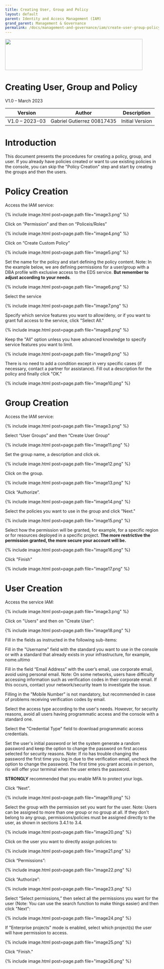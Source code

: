 ```yaml
---
title: Creating User, Group and Policy
layout: default
parent: Identity and Access Management (IAM)
grand_parent: Management & Governance
permalink: /docs/management-and-governance/iam/create-user-group-policy
---
```

<img width="450px" height="102px" src="https://console-static.huaweicloud.com/static/authui/20210202115135/public/custom/images/logo-en.svg">

# Creating User, Group and Policy

V1.0 – March 2023

| **Version**       | **Author**                     | **Description**      |
| ----------------- | ------------------------------ | -------------------- |
| V1.0 – 2023-03    | Gabriel Gutierrez 00817435     | Initial Version      |

# Introduction

This document presents the procedures for creating a policy, group,
and user. If you already have policies created or want to use existing
policies in the console, you can skip the "Policy Creation" step and start by creating the groups and then the users.

# Policy Creation

Access the IAM service:

{% include image.html post=page.path file="image3.png" %}

Click on “Permission” and then on “Policeis/Roles”

{% include image.html post=page.path file="image4.png" %}

Click on “Create Custom Policy”

{% include image.html post=page.path file="image5.png" %}

Set the name for the policy and start defining the policy content. Note: In the example below, we are defining permissions for a user/group with a DBA profile with exclusive access to the EDS service. **But remember to adjust according to your needs**.

{% include image.html post=page.path file="image6.png" %}

Select the service

{% include image.html post=page.path file="image7.png" %}

Specify which service features you want to allow/deny, or if you want to grant full access to the service, click "Select All."

{% include image.html post=page.path file="image8.png" %}

Keep the "All" option unless you have advanced knowledge to specify service features you want to limit.

{% include image.html post=page.path file="image9.png" %}

There is no need to add a condition except in very specific cases (if necessary, contact a partner for assistance). Fill out a description for the policy and finally click "OK."

{% include image.html post=page.path file="image10.png" %}

# Group Creation

Access the IAM service:

{% include image.html post=page.path file="image3.png" %}

Select “User Groups” and then “Create User Group”

{% include image.html post=page.path file="image11.png" %}

Set the group name, a description and click ok.

{% include image.html post=page.path file="image12.png" %}

Click on the group.

{% include image.html post=page.path file="image13.png" %}

Click “Authorize”.

{% include image.html post=page.path file="image14.png" %}

Select the policies you want to use in the group and click "Next."

{% include image.html post=page.path file="image15.png" %}

Select how the permission will be granted, for example, for a specific region or for resources deployed in a specific project. **The more restrictive the permission granted, the more secure your account will be.**

{% include image.html post=page.path file="image16.png" %}

Click "Finish"

{% include image.html post=page.path file="image17.png" %}

# User Creation

Access the service IAM:

{% include image.html post=page.path file="image3.png" %}

Click on "Users" and then on "Create User":

{% include image.html post=page.path file="image18.png" %}

Fill in the fields as instructed in the following sub-items:

Fill in the "Username" field with the standard you want to use in the console or with a standard that already exists in your infrastructure, for example, nome.ultimo

Fill in the field “Email Address” with the user’s email, use corporate email, avoid using personal email. Note: On some networks, users have difficulty accessing information such as verification codes in their corporate email. If this occurs, contact your network/security team to investigate the issue.

Filling in the "Mobile Number" is not mandatory, but recommended in case of problems receiving verification codes by email.

Select the access type according to the user's needs. However, for security reasons, avoid all users having programmatic access and the console with a standard one.

Select the "Credential Type" field to download programmatic access credentials.

Set the user's initial password or let the system generate a random password and keep the option to change the password on first access selected for security reasons. Note: If
rio has trouble changing the password the first time you log in due to the verification email, uncheck the option to change the password. The first time you grant access in person,
rio will offer your terminal when the user enters the password.

**STRONGLY** recommended that you enable MFA to protect your logs.

Click “Next”.

{% include image.html post=page.path file="image19.png" %}

Select the group with the permission set you want for the user. Note: Users can be assigned to more than one group or no group at all. If they don't belong to any group, permissions/policies must be assigned directly to the user, as shown in sections 3.4.1 to 3.4.

{% include image.html post=page.path file="image20.png" %}

Click on the user you want to directly assign policies to:

{% include image.html post=page.path file="image21.png" %}

Click “Permissions”:

{% include image.html post=page.path file="image22.png" %}

Click “Authorize”:

{% include image.html post=page.path file="image23.png" %}

Select “Select permissions,” then select all the permissions you want for the user (Note: You can use the search function to make things easier) and then click "Next":

{% include image.html post=page.path file="image24.png" %}

If "Enterprise projects" mode is enabled, select which project(s) the user will have permission to access.

{% include image.html post=page.path file="image25.png" %}

Click "Finish."

{% include image.html post=page.path file="image26.png" %}